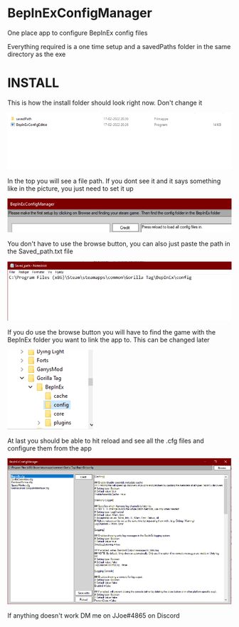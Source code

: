 # BepInExConfigManager
One place app to configure BepInEx config files

Everything required is a one time setup and a savedPaths folder in the same directory as the exe

# INSTALL

This is how the install folder should look right now. Don't change it

![image](assets/images/ForGithub1.png)

In the top you will see a file path. If you dont see it and it says something like in the picture, you just need to set it up

![image](assets/images/ForGithub2.png)

You don't have to use the browse button, you can also just paste the path in the Saved_path.txt file

![image](assets/images/quickImage1.png)

If you do use the browse button you will have to find the game with the BepInEx folder you want to link the app to. This can be changed later

![image](assets/images/ForGithub3.png)

At last you should be able to hit reload and see all the .cfg files and configure them from the app

![image](assets/images/ForGithub4.png)

If anything doesn't work DM me on JJoe#4865 on Discord
